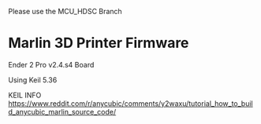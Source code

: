 Please use the MCU_HDSC Branch
# Marlin 3D Printer Firmware
Ender 2 Pro v2.4.s4 Board

Using Keil 5.36

KEIL INFO
https://www.reddit.com/r/anycubic/comments/y2waxu/tutorial_how_to_build_anycubic_marlin_source_code/
